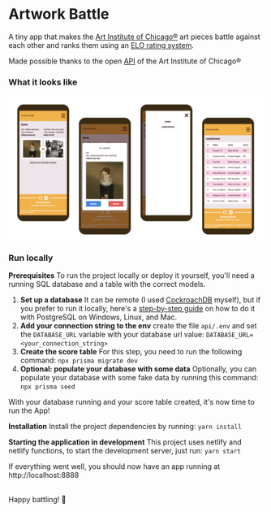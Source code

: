 # Artwork Battle

A tiny app that makes the [Art Institute of Chicago®](https://www.artic.edu/) art pieces battle against each other and ranks them using an [ELO rating system](https://en.wikipedia.org/wiki/Elo_rating_system).
<br />

Made possible thanks to the open [API](https://api.artic.edu) of the Art Institute of Chicago®

### What it looks like
![A few visuals of how the website looks like in mobile](./assets/Artworks%20battle%20-%20mobile%20presentation.png)


### Run locally

<strong>Prerequisites</strong>
To run the project locally or deploy it yourself, you'll need a running SQL database and a table with the correct models.

1. <strong>Set up a database</strong>
It can be remote (I used [CockroachDB](https://www.cockroachlabs.com/) myself), but if you prefer to run it locally, here's a [step-by-step guide](https://www.prisma.io/dataguide/postgresql/setting-up-a-local-postgresql-database) on how to do it with PostgreSQL on Windows, Linux, and Mac.
2. <strong>Add your connection string to the env</strong>
create the file `api/.env` and set the `DATABASE_URL` variable with your database url value:
`DATABASE_URL=<your_connection_string>`
3. <strong>Create the score table</strong> 
For this step, you need to run the following command:
`npx prisma migrate dev`
4. <strong>Optional: populate your database with some data</strong>
Optionally, you can populate your database with some fake data by running this command:
`npx prisma seed`

With your database running and your score table created, it's now time to run the App!


<strong>Installation</strong>
Install the project dependencies by running:
`yarn install`

<strong>Starting the application in development</strong>
This project uses netlify and netlify functions, to start the development server, just run:
`yarn start`

If everything went well, you should now have an app running at http://localhost:8888

<br />
Happy battling! 🎨